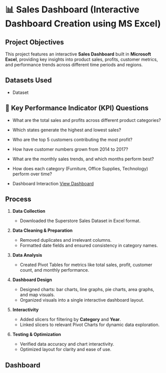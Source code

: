 # 📊 Sales Dashboard (Interactive Dashboard Creation using MS Excel)
## Project Objectives
This project features an interactive **Sales Dashboard** built in **Microsoft Excel**, providing key insights into product sales, profits, customer metrics, and performance trends across different time periods and regions.

## Datasets Used
- <a hreaf="https://github.com/Sathwikagummella/Sales-Dashboard/blob/main/Sales%20Dashboard.xlsx">Dataset</a>

## 📌 Key Performance Indicator (KPI) Questions

- What are the total sales and profits across different product categories?
- Which states generate the highest and lowest sales?
- Who are the top 5 customers contributing the most profit?
- How have customer numbers grown from 2014 to 2017?
- What are the monthly sales trends, and which months perform best?
- How does each category (Furniture, Office Supplies, Technology) perform over time?

- Dashboard Interaction <a href="https://github.com/Sathwikagummella/Sales-Dashboard/blob/main/Screenshot.png">View Dashboard</a>

##  Process

1. **Data Collection**  
   - Downloaded the Superstore Sales Dataset in Excel format.

2. **Data Cleaning & Preparation**  
   - Removed duplicates and irrelevant columns.
   - Formatted date fields and ensured consistency in category names.

3. **Data Analysis**  
   - Created Pivot Tables for metrics like total sales, profit, customer count, and monthly performance.

4. **Dashboard Design**  
   - Designed charts: bar charts, line graphs, pie charts, area graphs, and map visuals.
   - Organized visuals into a single interactive dashboard layout.

5. **Interactivity**  
   - Added slicers for filtering by **Category** and **Year**.
   - Linked slicers to relevant Pivot Charts for dynamic data exploration.

6. **Testing & Optimization**  
   - Verified data accuracy and chart interactivity.
   - Optimized layout for clarity and ease of use.
     
## Dashboard



